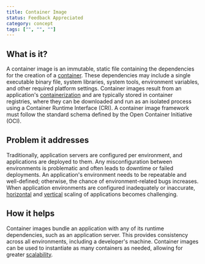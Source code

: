 ```yaml
---
title: Container Image
status: Feedback Appreciated
category: concept
tags: ["", "", ""]
---
```


## What is it?

A container image is an immutable, static file containing the dependencies for the creation of a [container](/container/). 
These dependencies may include a single executable binary file, system libraries, 
system tools, environment variables, and other required platform settings. 
Container images result from an application's [containerization](/containerization/) and are typically stored in container registries, 
where they can be downloaded and run as an isolated process using a Container Runtime Interface (CRI). 
A container image framework must follow the standard schema defined by the Open Container Initiative (OCI).

## Problem it addresses 

Traditionally, application servers are configured per environment, and applications are deployed to them. 
Any misconfiguration between environments is problematic and often leads to downtime or failed deployments. 
An application's environment needs to be repeatable and well-defined; 
otherwise, the chance of environment-related bugs increases. 
When application environments are configured inadequately or inaccurate, 
[horizontal](/horizontal-scaling/) and [vertical](/vertical-scaling/) scaling of applications becomes challenging. 

## How it helps

Container images bundle an application with any of its runtime dependencies, such as an application server. 
This provides consistency across all environments, including a developer's machine. 
Container images can be used to instantiate as many containers as needed, allowing for greater [scalability](/scalability/). 
